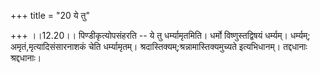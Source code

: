 +++
title = "20 ये तु"

+++
।।12.20।। पिण्डीकृत्योपसंहरति -- ये तु धर्म्यामृतमिति। धर्मो
विष्णुस्तद्विषयं धर्म्यम्। धर्म्यम्; अमृतं,मृत्यादिसंसारनाशकं चेति
धर्म्यामृतम्। श्रदास्तिक्यम्;श्रन्नामास्तिक्यमुच्यते इत्यभिधानम्।
तद्दधानाः श्रद्दधानाः।
